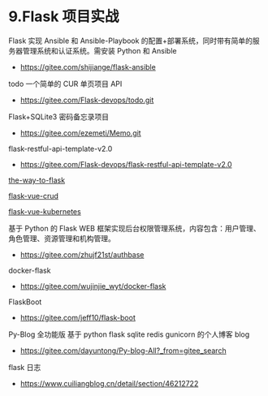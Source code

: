 # 9.Flask 项目实战

Flask 实现 Ansible 和 Ansible-Playbook 的配置+部署系统，同时带有简单的服务器管理系统和认证系统。需安装 Python 和 Ansible

- https://gitee.com/shijiange/flask-ansible

todo 一个简单的 CUR 单页项目 API

- https://gitee.com/Flask-devops/todo.git

Flask+SQLite3 密码备忘录项目

- https://gitee.com/ezemeti/Memo.git

flask-restful-api-template-v2.0

- https://gitee.com/Flask-devops/flask-restful-api-template-v2.0

[the-way-to-flask](https://github.com/liuliqiang/the-way-to-flask)

[flask-vue-crud](https://github.com/testdrivenio/flask-vue-crud)

[flask-vue-kubernetes](https://github.com/testdrivenio/flask-vue-kubernetes)

基于 Python 的 Flask WEB 框架实现后台权限管理系统，内容包含：用户管理、角色管理、资源管理和机构管理。

- https://gitee.com/zhujf21st/authbase

docker-flask

- https://gitee.com/wujinjie_wyt/docker-flask

FlaskBoot

- https://gitee.com/jeff10/flask-boot

Py-Blog 全功能版 基于 python flask sqlite redis gunicorn 的个人博客 blog

- https://gitee.com/dayuntong/Py-blog-All?_from=gitee_search

flask 日志

- https://www.cuiliangblog.cn/detail/section/46212722
